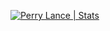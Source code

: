 <p align="left">
  <a href="https://github.com/tcqq">
    <img src="https://github-readme-stats.vercel.app/api?username=tcqq&count_private=true&show_icons=true&include_all_commits=true" alt="Perry Lance | Stats" />
  </a>
</p>


<!--
![Profile views](https://gpvc.arturio.dev/tcqq)

**tcqq/tcqq** is a ✨ _special_ ✨ repository because its `README.md` (this file) appears on your GitHub profile.

Here are some ideas to get you started:

- 🔭 I’m currently working on ...
- 🌱 I’m currently learning ...
- 👯 I’m looking to collaborate on ...
- 🤔 I’m looking for help with ...
- 💬 Ask me about ...
- 📫 How to reach me: ...
- 😄 Pronouns: ...
- ⚡ Fun fact: ...
-->

